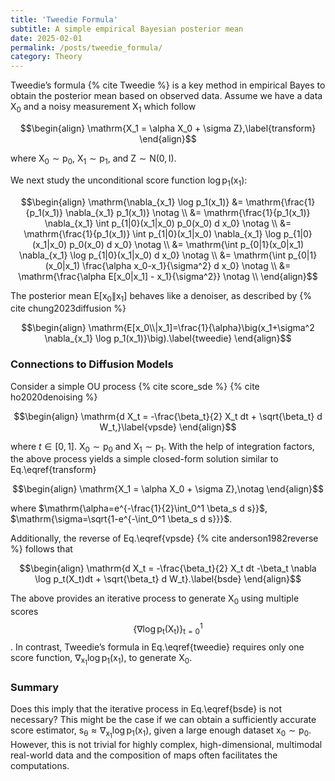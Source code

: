 ```yaml
---
title: 'Tweedie Formula'
subtitle: A simple empirical Bayesian posterior mean
date: 2025-02-01
permalink: /posts/tweedie_formula/
category: Theory
---
```


Tweedie’s formula {% cite Tweedie %} is a key method in empirical Bayes to obtain the posterior mean based on observed data. Assume we have a data $\mathrm{X_0}$ and a noisy measurement $\mathrm{X_1}$ which follow

$$\begin{align}
    \mathrm{X_1 = \alpha X_0 + \sigma Z},\label{transform}
\end{align}$$

where $\mathrm{X_0 \sim p_0}$, $\mathrm{X_1 \sim p_1}$, and $\mathrm{Z \sim N(0, {I})}$.


We next study the unconditional score function $\mathrm{\log p_1(x_1)}$:

$$\begin{align}
    \mathrm{\nabla_{x_1} \log p_1(x_1)} &= \mathrm{\frac{1}{p_1(x_1)} \nabla_{x_1} p_1(x_1)} \notag \\
                           &= \mathrm{\frac{1}{p_1(x_1)} \nabla_{x_1} \int p_{1|0}(x_1|x_0) p_0(x_0) d x_0} \notag \\
                           &= \mathrm{\frac{1}{p_1(x_1)} \int p_{1|0}(x_1|x_0) \nabla_{x_1} \log p_{1|0}(x_1|x_0) p_0(x_0) d x_0} \notag \\
                           &= \mathrm{\int p_{0|1}(x_0|x_1) \nabla_{x_1} \log p_{1|0}(x_1|x_0) d x_0} \notag \\
                           &= \mathrm{\int p_{0|1}(x_0|x_1) \frac{\alpha x_0-x_1}{\sigma^2} d x_0} \notag \\
                           &= \mathrm{\frac{\alpha E[x_0|x_1] - x_1}{\sigma^2}} \notag \\
\end{align}$$

The posterior mean $\mathrm{E[x_0\|x_1]}$ behaves like a denoiser, as described by {% cite chung2023diffusion %} 

$$\begin{align}
    \mathrm{E[x_0\\|x_1]=\frac{1}{\alpha}\big(x_1+\sigma^2 \nabla_{x_1} \log p_1(x_1)}\big).\label{tweedie}
\end{align}$$


### Connections to Diffusion Models

Consider a simple OU process {% cite score_sde %} {% cite ho2020denoising %}

$$\begin{align}
    \mathrm{d X_t = -\frac{\beta_t}{2} X_t dt + \sqrt{\beta_t} d W_t,}\label{vpsde}
\end{align}$$

where $t\in[0, 1]$. $\mathrm{X_0 \sim p_0}$ and $\mathrm{X_1 \sim p_1}$. With the help of integration factors, the above process yields a simple closed-form solution similar to Eq.\eqref{transform}

$$\begin{align}
    \mathrm{X_1 = \alpha X_0 + \sigma Z},\notag
\end{align}$$

where $\mathrm{\alpha=e^{-\frac{1}{2}\int_0^1 \beta_s d s}}$, $\mathrm{\sigma=\sqrt{1-e^{-\int_0^1 \beta_s d s}}}$.

Additionally, the reverse of Eq.\eqref{vpsde} {% cite anderson1982reverse %} follows that 

$$\begin{align}
    \mathrm{d X_t = -\frac{\beta_t}{2} X_t dt -\beta_t \nabla \log p_t(X_t)dt + \sqrt{\beta_t} d W_t}.\label{bsde}
\end{align}$$

The above provides an iterative process to generate $\mathrm{X_0}$ using multiple scores $$\mathrm{\{\nabla \log p_t(X_t)\}_{t=0}^1}$$. In contrast, Tweedie’s formula in Eq.\eqref{tweedie} requires only one score function, $\mathrm{\nabla_{x_1} \log p_1(x_1)}$, to generate $\mathrm{X_0}$. 

### Summary

Does this imply that the iterative process in Eq.\eqref{bsde} is not necessary? This might be the case if we can obtain a sufficiently accurate score estimator, $\mathrm{s_{\theta} \approx \nabla_{x_1} \log p_1(x_1)}$, given a large enough dataset $\mathrm{x_0\sim p_0}$. However, this is not trivial for highly complex, high-dimensional, multimodal real-world data and the composition of maps often facilitates the computations.
